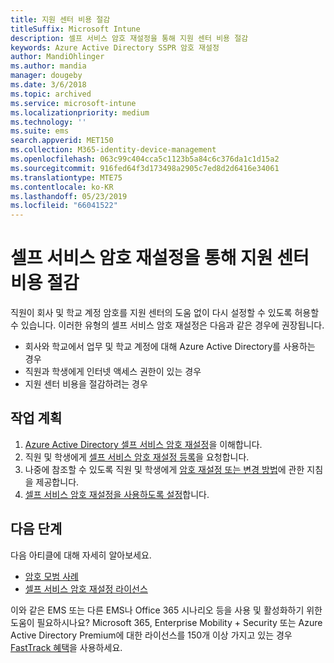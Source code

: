 ```yaml
---
title: 지원 센터 비용 절감
titleSuffix: Microsoft Intune
description: 셀프 서비스 암호 재설정을 통해 지원 센터 비용 절감
keywords: Azure Active Directory SSPR 암호 재설정
author: MandiOhlinger
ms.author: mandia
manager: dougeby
ms.date: 3/6/2018
ms.topic: archived
ms.service: microsoft-intune
ms.localizationpriority: medium
ms.technology: ''
ms.suite: ems
search.appverid: MET150
ms.collection: M365-identity-device-management
ms.openlocfilehash: 063c99c404cca5c1123b5a84c6c376da1c1d15a2
ms.sourcegitcommit: 916fed64f3d173498a2905c7ed8d2d6416e34061
ms.translationtype: MTE75
ms.contentlocale: ko-KR
ms.lasthandoff: 05/23/2019
ms.locfileid: "66041522"
---
```

# <a name="reduce-help-desk-costs-with-self-service-password-reset"></a>셀프 서비스 암호 재설정을 통해 지원 센터 비용 절감

직원이 회사 및 학교 계정 암호를 지원 센터의 도움 없이 다시 설정할 수 있도록 허용할 수 있습니다. 이러한 유형의 셀프 서비스 암호 재설정은 다음과 같은 경우에 권장됩니다.
* 회사와 학교에서 업무 및 학교 계정에 대해 Azure Active Directory를 사용하는 경우
* 직원과 학생에게 인터넷 액세스 권한이 있는 경우
* 지원 센터 비용을 절감하려는 경우

## <a name="action-plan"></a>작업 계획

1. [Azure Active Directory 셀프 서비스 암호 재설정](https://docs.microsoft.com/azure/active-directory/active-directory-passwords-overview)을 이해합니다. 
2. 직원 및 학생에게 [셀프 서비스 암호 재설정 등록](https://docs.microsoft.com/azure/active-directory/active-directory-passwords-reset-register)을 요청합니다.
3. 나중에 참조할 수 있도록 직원 및 학생에게 [암호 재설정 또는 변경 방법](https://docs.microsoft.com/azure/active-directory/active-directory-passwords-update-your-own-password)에 관한 지침을 제공합니다.
4. [셀프 서비스 암호 재설정을 사용하도록 설정](https://docs.microsoft.com/azure/active-directory/active-directory-passwords-getting-started)합니다.

## <a name="next-steps"></a>다음 단계

다음 아티클에 대해 자세히 알아보세요.
* [암호 모범 사례](https://docs.microsoft.com/azure/active-directory/active-directory-secure-passwords) 
* [셀프 서비스 암호 재설정 라이선스](https://docs.microsoft.com/azure/active-directory/active-directory-secure-passwords)

이와 같은 EMS 또는 다른 EMS나 Office 365 시나리오 등을 사용 및 활성화하기 위한 도움이 필요하시나요? Microsoft 365, Enterprise Mobility + Security 또는 Azure Active Directory Premium에 대한 라이선스를 150개 이상 가지고 있는 경우 [FastTrack 혜택](https://docs.microsoft.com/enterprise-mobility-security/solutions/enterprise-mobility-fasttrack-program)을 사용하세요.
